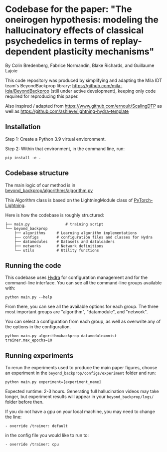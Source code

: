 # Codebase for the paper: "The oneirogen hypothesis: modeling the hallucinatory effects of classical psychedelics in terms of replay-dependent plasticity mechanisms"
By Colin Bredenberg, Fabrice Normandin, Blake Richards, and Guillaume Lajoie


This code repository was produced by simplifying and adapting the Mila IDT team's BeyondBackprop library: https://github.com/mila-iqia/BeyondBackprop (still under active development), keeping only code required for reproducing this paper.

Also inspired / adapted from https://www.github.com/ernoult/ScalingDTP as well as https://github.com/ashleve/lightning-hydra-template

## Installation
Step 1: Create a Python 3.9 virtual envioronment.

Step 2: Within that environment, in the command line, run:

```console
pip install -e .
```

## Codebase structure

The main logic of our method is in [beyond_backprop/algorithms/algorithm.py](beyond_backprop/algorithms/algorithm.py)

This Algorithm class is based on the LightningModule class of [PyTorch-Lightning](https://github.com/PyTorchLightning/pytorch-lightning).

Here is how the codebase is roughly structured:

```
├── main.py                # training script
└── beyond_backprop
    ├── algorithms     # Learning algorithm implementations
    ├── configs        # configuration files and classes for Hydra
    ├── datamodules    # Datasets and dataloaders
    ├── networks       # Network definitions
    └── utils          # Utility functions
```

## Running the code

This codebase uses [Hydra](https://hydra.cc/) for configuration management and for the command-line interface.
You can see all the command-line groups available with:

```console
python main.py --help
```

From there, you can see all the available options for each group.
The three most important groups are "algorithm", "datamodule", and "network".

You can select a configuration from each group, as well as overwrite any of the options in the
configuration.

```console
python main.py algorithm=backprop datamodule=mnist trainer.max_epochs=10
```

## Running experiments

To rerun the experiments used to produce the main paper figures, choose an experiment in the ```beyond_backprop/configs/experiment``` folder and run:

```console
python main.py experiment=[experiment_name]
```

Expected runtime: 2-3 hours. Generating full hallucination videos may take longer, but experiment results will appear in your ```beyond_backprop/logs/``` folder before then.

If you do not have a gpu on your local machine, you may need to change the line:

```console
- override /trainer: default
```
in the config file you would like to run to:

```console
- override /trainer: cpu
```